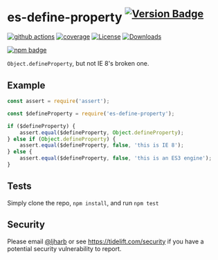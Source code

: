# es-define-property <sup>[![Version Badge][npm-version-svg]][package-url]</sup>

[![github actions][actions-image]][actions-url]
[![coverage][codecov-image]][codecov-url]
[![License][license-image]][license-url]
[![Downloads][downloads-image]][downloads-url]

[![npm badge][npm-badge-png]][package-url]

`Object.defineProperty`, but not IE 8's broken one.

## Example

```js
const assert = require('assert');

const $defineProperty = require('es-define-property');

if ($defineProperty) {
    assert.equal($defineProperty, Object.defineProperty);
} else if (Object.defineProperty) {
    assert.equal($defineProperty, false, 'this is IE 8');
} else {
    assert.equal($defineProperty, false, 'this is an ES3 engine');
}
```

## Tests

Simply clone the repo, `npm install`, and run `npm test`

## Security

Please email [@ljharb](https://github.com/ljharb) or see https://tidelift.com/security if you have a
potential security vulnerability to report.

[package-url]: https://npmjs.org/package/es-define-property

[npm-version-svg]: https://versionbadg.es/ljharb/es-define-property.svg

[deps-svg]: https://david-dm.org/ljharb/es-define-property.svg

[deps-url]: https://david-dm.org/ljharb/es-define-property

[dev-deps-svg]: https://david-dm.org/ljharb/es-define-property/dev-status.svg

[dev-deps-url]: https://david-dm.org/ljharb/es-define-property#info=devDependencies

[npm-badge-png]: https://nodei.co/npm/es-define-property.png?downloads=true&stars=true

[license-image]: https://img.shields.io/npm/l/es-define-property.svg

[license-url]: LICENSE

[downloads-image]: https://img.shields.io/npm/dm/es-define-property.svg

[downloads-url]: https://npm-stat.com/charts.html?package=es-define-property

[codecov-image]: https://codecov.io/gh/ljharb/es-define-property/branch/main/graphs/badge.svg

[codecov-url]: https://app.codecov.io/gh/ljharb/es-define-property/

[actions-image]: https://img.shields.io/endpoint?url=https://github-actions-badge-u3jn4tfpocch.runkit.sh/ljharb/es-define-property

[actions-url]: https://github.com/ljharb/es-define-property/actions
